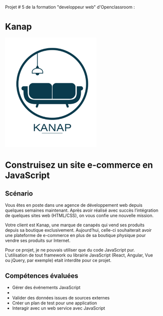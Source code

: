 Projet # 5 de la formation "developpeur web" d'Openclassroom :
# Kanap #
<img src="front\images\logo.png" width="300">
<h1>Construisez un site e-commerce en JavaScript</h1>
<h2>Scénario</h2>
Vous êtes en poste dans une agence de développement web depuis quelques semaines maintenant. Après avoir réalisé avec succès l’intégration de quelques sites web (HTML/CSS), on vous confie une nouvelle mission.

Votre client est Kanap, une marque de canapés qui vend ses produits depuis sa boutique exclusivement. Aujourd’hui, celle-ci souhaiterait avoir une plateforme de e-commerce en plus de sa boutique physique pour vendre ses produits sur Internet.

Pour ce projet, je ne pouvais utiliser que du code JavaScript pur. L'utilisation de tout framework ou librairie JavaScript (React, Angular, Vue ou jQuery, par exemple) etait interdite pour ce projet.

<h2>Compétences évaluées</h2>
<ul>
  <li>Gérer des événements JavaScript<li>
  <li>Valider des données issues de sources externes</li>
  <li>Créer un plan de test pour une application</li>
  <li>Interagir avec un web service avec JavaScript</li>
